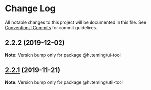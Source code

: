 # Change Log

All notable changes to this project will be documented in this file.
See [Conventional Commits](https://conventionalcommits.org) for commit guidelines.

## 2.2.2 (2019-12-02)

**Note:** Version bump only for package @huteming/ui-tool





## [2.2.1](https://github.com/huteming/huteming-ui/compare/@huteming/util-tool@2.2.0...@huteming/util-tool@2.2.1) (2019-11-21)

**Note:** Version bump only for package @huteming/util-tool
